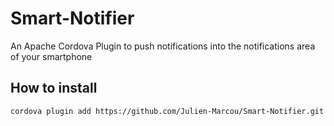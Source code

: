 Smart-Notifier
==============

An Apache Cordova Plugin to push notifications into the notifications area of your smartphone

How to install
--------------

    cordova plugin add https://github.com/Julien-Marcou/Smart-Notifier.git
